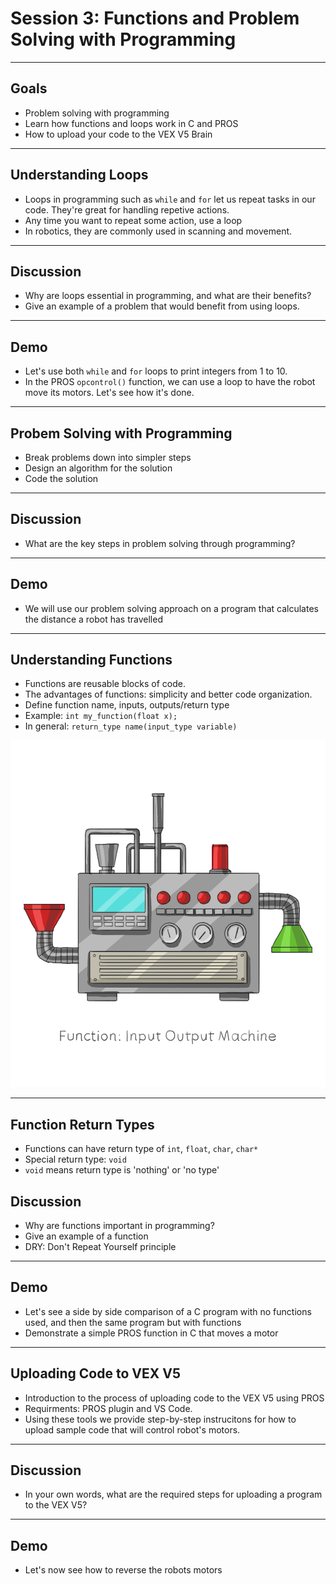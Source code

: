 # **Session 3: Functions and Problem Solving with Programming**

---

## Goals

* Problem solving with programming
* Learn how functions and loops work in C and PROS
* How to upload your code to the VEX V5 Brain

---

## Understanding Loops

<!-- Notes: Give examples of infinite loops such as while (true) in the context of PROS opcontrol(), as well as in game development to build intuition -->
* Loops in programming such as `while` and `for` let us repeat tasks in our code. They're great for handling repetive actions.
* Any time you want to repeat some action, use a loop
* In robotics, they are commonly used in scanning and movement.

---

## Discussion

<!-- Notes: Main example discussed should be about updating state from within loop, which is most important for PROS -->
* Why are loops essential in programming, and what are their benefits?
* Give an example of a problem that would benefit from using loops.

---

## Demo

* Let's use both `while` and `for` loops to print integers from 1 to 10.
* In the PROS `opcontrol()` function, we can use a loop to have the robot move its motors. Let's see how it's done.

---

## Probem Solving with Programming

<!-- Notes: We will introduce problem solving strategies in programming such as breaking down the problem into simpler steps, designing an algorithm, and coding the solution, and how functions can be effective for this. -->
* Break problems down into simpler steps
* Design an algorithm for the solution
* Code the solution

---

## Discussion

* What are the key steps in problem solving through programming?

---

## Demo

* We will use our problem solving approach on a program that calculates the distance a robot has travelled
<!-- 
// Function to calculate the distance traveled in centimeters
// rotations: the number of wheel rotations detected by the sensor
// wheelDiameter: the diameter of the wheel in centimeters
double calculateDistance(int rotations, double wheelDiameter) {
    const double pi = 3.141592653589793;
    double wheelCircumference = pi * wheelDiameter; // Circumference = π * diameter
    double distanceTraveled = rotations * wheelCircumference;
    return distanceTraveled;
}
-->

---

## Understanding Functions

<!-- Note:
* Functions are very powerful and have broad application. Examples:
- audio effects: processing input audio data to output audio with effect (input: audio, output: audio)
- computing area of square (input number, output: number)
- image classification (input: image, output: classification)
-->
* Functions are reusable blocks of code.
* The advantages of functions: simplicity and better code organization.
* Define function name, inputs, outputs/return type
* Example: `int my_function(float x);`
* In general: `return_type name(input_type variable)`

<!-- Illustration idea: 

Functions as boxes or machines that take input and produce output. The box has no implementation details, which will highlight the usefulness of functions.

-->
![Functions](./converting-machine.jpg)

---

## Function Return Types

* Functions can have return type of `int`, `float`, `char`, `char*`
* Special return type: `void`
* `void` means return type is 'nothing' or 'no type'

## Discussion

* Why are functions important in programming?
* Give an example of a function
* DRY: Don't Repeat Yourself principle

---

## Demo

* Let's see a side by side comparison of a C program with no functions used, and then the same program but with functions
* Demonstrate a simple PROS function in C that moves a motor

---

## Uploading Code to VEX V5

* Introduction to the process of uploading code to the VEX V5 using PROS
* Requirments: PROS plugin and VS Code.
* Using these tools we provide step-by-step instrucitons for how to upload sample code that will control robot's motors.

---

## Discussion

* In your own words, what are the required steps for uploading a program to the VEX V5?

---

## Demo

* Let's now see how to reverse the robots motors
